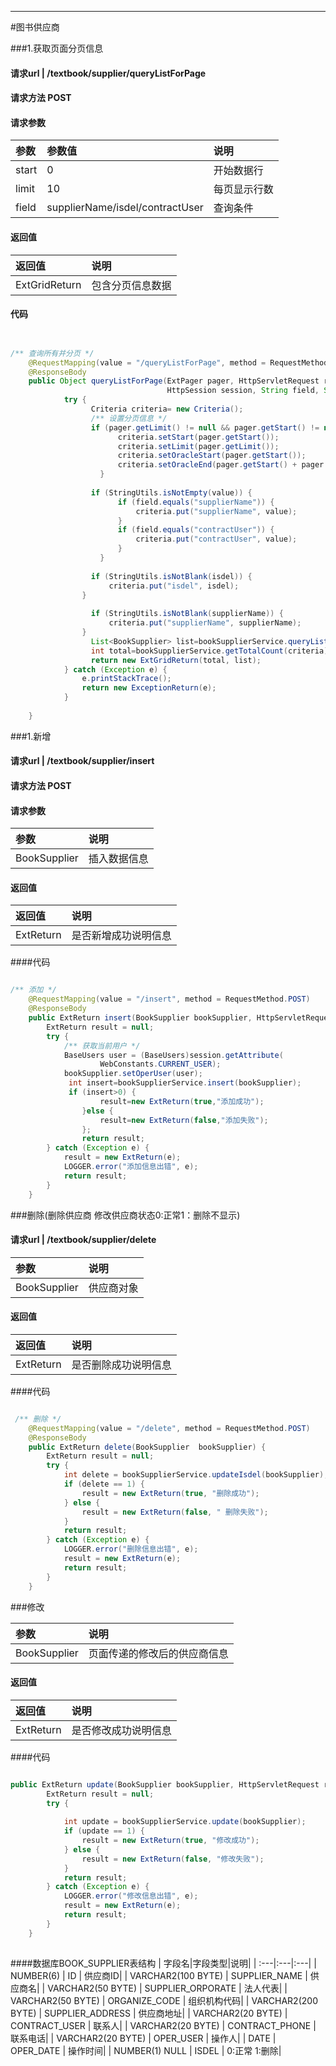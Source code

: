 ****

#图书供应商

###1.获取页面分页信息

#### 请求url | /textbook/supplier/queryListForPage

#### 请求方法 POST

#### 请求参数 

|  参数|参数值|说明|
| :---|:---|:---|
|start|0|开始数据行|
|limit|10|每页显示行数|
|field|supplierName/isdel/contractUser|查询条件|

#### 返回值

| 返回值|说明|
| :---|:---|
|ExtGridReturn|包含分页信息数据|

#### 代码

```java


/** 查询所有并分页 */
	@RequestMapping(value = "/queryListForPage", method = RequestMethod.POST)
	@ResponseBody
	public Object queryListForPage(ExtPager pager, HttpServletRequest request,
                                   HttpSession session, String field, String value, String isdel, String supplierName){
			try {
				  Criteria criteria= new Criteria();
				  /** 设置分页信息 */
				  if (pager.getLimit() != null && pager.getStart() != null) {
						criteria.setStart(pager.getStart());
						criteria.setLimit(pager.getLimit());
						criteria.setOracleStart(pager.getStart());
						criteria.setOracleEnd(pager.getStart() + pager.getLimit());
					}
				 
				  if (StringUtils.isNotEmpty(value)) {
						if (field.equals("supplierName")) {
							criteria.put("supplierName", value);
						}
						if (field.equals("contractUser")) {
							criteria.put("contractUser", value);
						}
					}
				  
				  if (StringUtils.isNotBlank(isdel)) {
					  criteria.put("isdel", isdel);
				}
					
				  if (StringUtils.isNotBlank(supplierName)) {
					  criteria.put("supplierName", supplierName);
				}
				  List<BookSupplier> list=bookSupplierService.queryListForPage(criteria);
				  int total=bookSupplierService.getTotalCount(criteria);
				  return new ExtGridReturn(total, list);
			} catch (Exception e) {
				e.printStackTrace();
				return new ExceptionReturn(e);
			}	
		
	}

```

###1.新增

#### 请求url | /textbook/supplier/insert

#### 请求方法 POST

#### 请求参数 

|  参数|说明|
| :---|:---|
|BookSupplier|插入数据信息|

#### 返回值

| 返回值|说明|
| :---|:---|
|ExtReturn|是否新增成功说明信息|

####代码

```java

/** 添加 */
	@RequestMapping(value = "/insert", method = RequestMethod.POST)
	@ResponseBody
	public ExtReturn insert(BookSupplier bookSupplier, HttpServletRequest request, HttpSession session) {
		ExtReturn result = null;
		try {
			/** 获取当前用户 */
			BaseUsers user = (BaseUsers)session.getAttribute(
 					WebConstants.CURRENT_USER);
			bookSupplier.setOperUser(user);
			 int insert=bookSupplierService.insert(bookSupplier);
			 if (insert>0) {
					result=new ExtReturn(true,"添加成功");
				}else {
					result=new ExtReturn(false,"添加失败");
				};
				return result;
		} catch (Exception e) {
			result = new ExtReturn(e);
			LOGGER.error("添加信息出错", e);
			return result;
		}
	}

```

###删除(删除供应商 修改供应商状态0:正常1：删除不显示)
#### 请求url | /textbook/supplier/delete

|  参数|说明|
| :---|:---|
|BookSupplier  |供应商对象|
#### 返回值

| 返回值|说明|
| :---|:---|
|ExtReturn|是否删除成功说明信息|

####代码

```java

 /** 删除 */
	@RequestMapping(value = "/delete", method = RequestMethod.POST)
	@ResponseBody
	public ExtReturn delete(BookSupplier  bookSupplier) {
		ExtReturn result = null;
		try {
			int delete = bookSupplierService.updateIsdel(bookSupplier);
			if (delete == 1) {
				result = new ExtReturn(true, "删除成功");
			} else {
				result = new ExtReturn(false, " 删除失败");
			}
			return result;
		} catch (Exception e) {
			LOGGER.error("删除信息出错", e);
			result = new ExtReturn(e);
			return result;
		}
	}

```

###修改

|  参数|说明|
| :---|:---|
|BookSupplier |页面传递的修改后的供应商信息|

#### 返回值

| 返回值|说明|
| :---|:---|
|ExtReturn|是否修改成功说明信息|

####代码

```java

public ExtReturn update(BookSupplier bookSupplier, HttpServletRequest request) {
		ExtReturn result = null;
		try {
			
			int update = bookSupplierService.update(bookSupplier);
			if (update == 1) {
				result = new ExtReturn(true, "修改成功");
			} else {
				result = new ExtReturn(false, "修改失败");
			}
			return result;
		} catch (Exception e) {
			LOGGER.error("修改信息出错", e);
			result = new ExtReturn(e);
			return result;
		}
	}
 

```
####数据库BOOK_SUPPLIER表结构
| 字段名|字段类型|说明|
| :---|:---|:---|
| NUMBER(6) | ID | 供应商ID|
| VARCHAR2(100 BYTE) | SUPPLIER_NAME | 供应商名|
| VARCHAR2(50 BYTE) | SUPPLIER_ORPORATE | 法人代表|
| VARCHAR2(50 BYTE) | ORGANIZE_CODE | 组织机构代码|
| VARCHAR2(200 BYTE) | SUPPLIER_ADDRESS | 供应商地址|
| VARCHAR2(20 BYTE) | CONTRACT_USER | 联系人|
| VARCHAR2(20 BYTE) | CONTRACT_PHONE | 联系电话|
| VARCHAR2(20 BYTE) | OPER_USER | 操作人|
| DATE | OPER_DATE | 操作时间|
| NUMBER(1) NULL | ISDEL | 0:正常 1:删除|


